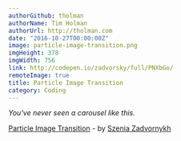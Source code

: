 ```yaml
---
authorGithub: tholman
authorName: Tim Holman
authorUrl: http://tholman.com
date: "2016-10-27T00:00:00Z"
image: particle-image-transition.png
imgHeight: 378
imgWidth: 756
link: http://codepen.io/zadvorsky/full/PNXbGo/
remoteImage: true
title: Particle Image Transition
category: Coding
---
```


_You've never seen a carousel like this._

[Particle Image Transition](http://codepen.io/zadvorsky/full/PNXbGo/) - by [Szenia Zadvornykh](http://zadvorsky.com/)
